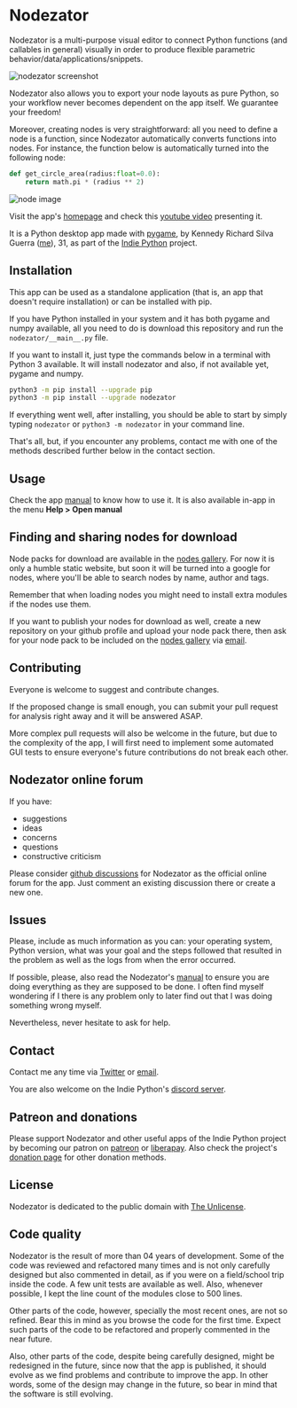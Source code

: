# Nodezator

Nodezator is a multi-purpose visual editor to connect Python functions (and callables in general) visually in order to produce flexible parametric behavior/data/applications/snippets.

![nodezator screenshot](https://nodezator.com/images/screenshot.png)

Nodezator also allows you to export your node layouts as pure Python, so your workflow never becomes dependent on the app itself. We guarantee your freedom!

Moreover, creating nodes is very straightforward: all you need to define a node is a function, since Nodezator automatically converts functions into nodes. For instance, the function below is automatically turned into the following node:

```python
def get_circle_area(radius:float=0.0):
    return math.pi * (radius ** 2)
```

![node image](https://nodezator.com/images/get_circle_area_node.png)

Visit the app's [homepage][] and check this [youtube video] presenting it.

It is a Python desktop app made with [pygame][], by Kennedy Richard Silva Guerra ([me][]), 31, as part of the [Indie Python][] project.


## Installation

This app can be used as a standalone application (that is, an app that doesn't require installation) or can be installed with pip.

If you have Python installed in your system and it has both pygame and numpy available, all you need to do is download this repository and run the `nodezator/__main__.py` file.

If you want to install it, just type the commands below in a terminal with Python 3 available. It will install nodezator and also, if not available yet, pygame and numpy.
 
```bash
python3 -m pip install --upgrade pip
python3 -m pip install --upgrade nodezator
```

If everything went well, after installing, you should be able to start by simply typing `nodezator` or `python3 -m nodezator` in your command line.

That's all, but, if you encounter any problems, contact me with one of the methods described further below in the contact section.


## Usage

Check the app [manual][] to know how to use it. It is also available in-app in the menu **Help > Open manual**


## Finding and sharing nodes for download

Node packs for download are available in the [nodes gallery][]. For now it is only a humble static website, but soon it will be turned into a google for nodes, where you'll be able to search nodes by name, author and tags.

Remember that when loading nodes you might need to install extra modules if the nodes use them.

If you want to publish your nodes for download as well, create a new repository on your github profile and upload your node pack there, then ask for your node pack to be included on the [nodes gallery][] via [email][].


## Contributing

Everyone is welcome to suggest and contribute changes.

If the proposed change is small enough, you can submit your pull request for analysis right away and it will be answered ASAP.

More complex pull requests will also be welcome in the future, but due to the complexity of the app, I will first need to implement some automated GUI tests to ensure everyone's future contributions do not break each other.


## Nodezator online forum

If you have:

  - suggestions
  - ideas
  - concerns
  - questions
  - constructive criticism

Please consider [github discussions][] for Nodezator as the official online forum for the app. Just comment an existing discussion there or create a new one.


## Issues

Please, include as much information as you can: your operating system, Python version, what was your goal and the steps followed that resulted in the problem as well as the logs from when the error occurred.

If possible, please, also read the Nodezator's [manual][] to ensure you are doing everything as they are supposed to be done. I often find myself wondering if I there is any problem only to later find out that I was doing something wrong myself.

Nevertheless, never hesitate to ask for help.


## Contact

Contact me any time via [Twitter][] or [email][].

You are also welcome on the Indie Python's [discord server].


## Patreon and donations

Please support Nodezator and other useful apps of the Indie Python project by becoming our patron on [patreon][] or [liberapay][]. Also check the project's [donation page][] for other donation methods.

## License

Nodezator is dedicated to the public domain with [The Unlicense][].

## Code quality

Nodezator is the result of more than 04 years of development. Some of the code was reviewed and refactored many times and is not only carefully designed but also commented in detail, as if you were on a field/school trip inside the code. A few unit tests are available as well. Also, whenever possible, I kept the line count of the modules close to 500 lines.

Other parts of the code, however, specially the most recent ones, are not so refined. Bear this in mind as you browse the code for the first time. Expect such parts of the code to be refactored and properly commented in the near future.

Also, other parts of the code, despite being carefully designed, might be redesigned in the future, since now that the app is published, it should evolve as we find problems and contribute to improve the app. In other words, some of the design may change in the future, so bear in mind that the software is still evolving.


[homepage]: https://nodezator.com
[youtube video]: https://www.youtube.com/watch?v=GlQJvuU7Z_8
[pygame]: https://pygame.org
[me]: https://kennedyrichard.com
[Indie Python]: https://indiepython.com
[manual]: https://manual.nodezator.com
[nodes gallery]: https://gallery.nodezator.com
[github discussions]: https://github.com/KennedyRichard/nodezator/discussions
[Twitter]: https://twitter.com/KennedyRichard
[email]: mailto:kennedy@kennedyrichard.com
[discord server]: https://indiepython.com/discord
[patreon]: https://patreon.com/KennedyRichard
[liberapay]: https://liberapay.com/KennedyRichard
[donation page]: https://indiepython.com/donate
[The Unlicense]: https://unlicense.org/
